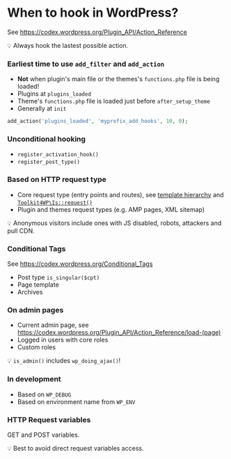 # When to hook in WordPress?

See https://codex.wordpress.org/Plugin_API/Action_Reference

:bulb: Always hook the lastest possible action.

### Earliest time to use `add_filter` and `add_action`

- **Not** when plugin's main file or the themes's `functions.php` file is being loaded!
- Plugins at `plugins_loaded`
- Theme's `functions.php` file is loaded just before `after_setup_theme`
- Generally at `init`

```php
add_action('plugins_loaded', 'myprefix_add_hooks', 10, 0);
```

### Unconditional hooking

- `register_activation_hook()`
- `register_post_type()`

### Based on HTTP request type

- Core request type (entry points and routes),
  see [template hierarchy](https://wphierarchy.com/) and
  [`Toolkit4WP\Is::request()`](https://github.com/szepeviktor/Toolkit4WP/blob/master/src/Is.php#L64-L117)
- Plugin and themes request types (e.g. AMP pages, XML sitemap)

:bulb: Anonymous visitors include ones with JS disabled, robots, attackers and pull CDN.

### Conditional Tags

See https://codex.wordpress.org/Conditional_Tags

- Post type `is_singular($cpt)`
- Page template
- Archives

### On admin pages

- Current admin page, see https://codex.wordpress.org/Plugin_API/Action_Reference/load-(page)
- Logged in users with core roles
- Custom roles

:bulb: `is_admin()` includes `wp_doing_ajax()`!

### In development

- Based on `WP_DEBUG`
- Based on environment name from `WP_ENV`

### HTTP Request variables

GET and POST variables.

:bulb: Best to avoid direct request variables access.
